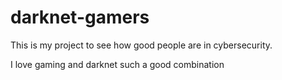 # darknet-gamers

This is my project to see how good people are in cybersecurity.

I love gaming and darknet such a good combination
